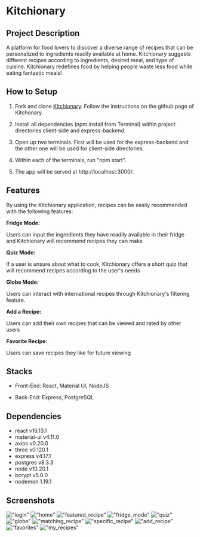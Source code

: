 Kitchionary
=========

##  Project Description

A platform for food lovers to discover a diverse range of recipes that can be personalized to ingredients readily available at home. Kitchionary suggests different recipes according to ingredients, desired meal, and type of cuisine. Kitchionary redefines food by helping people waste less food while eating fantastic meals!

## How to Setup

1. Fork and clone [Kitchionary](https://github.com/kutluduman/kitchionary). Follow the instructions on the github page of Kitchonary.

2. Install all dependencies (npm install from Terminal) within project directories client-side and express-backend.


3. Open up two terminals. First will be used for the express-backend and the other one will be used for client-side directories. 

4. Within each of the terminals, run "npm start". 

5.  The app will be served at http://localhost:3000/.


## Features

By using the Kitchionary application, recipes can be easily recommended with the following features:

**Fridge Mode:**

Users can input the ingredients they have readily available in their fridge and Kitchionary will recommend recipes they can make
 

**Quiz Mode:**

If a user is unsure about what to cook, Kitchionary offers a short quiz that will recommend recipes according to the user's needs

**Globe Mode:**

Users can interact with international recipes through Kitchionary's filtering feature.

**Add a Recipe:**

Users can add their own recipes that can be viewed and rated by other users

**Favorite Recipe:**

Users can save recipes they like for future viewing


## Stacks


- Front-End: React, Material UI, NodeJS

- Back-End: Express, PostgreSQL



## Dependencies

- react v16.13.1
- material-ui v4.11.0
- axios v0.20.0
- three v0.120.1
- express v4.17.1
- postgres v8.3.3
- node v10.20.1
- bcrypt v5.0.0
- nodemon 1.19.1



## Screenshots
!["login"](https://github.com/kutluduman/kitchionary/blob/master/docs/login.png?raw=true)
!["home"](https://github.com/kutluduman/kitchionary/blob/master/docs/home.png?raw=true)
!["featured_recipe"](https://github.com/kutluduman/kitchionary/blob/master/docs/featured.png?raw=true)
!["fridge_mode"](https://github.com/kutluduman/kitchionary/blob/master/docs/fridge_mode.png?raw=true)
!["quiz"](https://github.com/kutluduman/kitchionary/blob/master/docs/quiz_mode.png?raw=true)
!["globe"](https://github.com/kutluduman/kitchionary/blob/master/docs/globe_mode.png?raw=true)
!["matching_recipe"](https://github.com/kutluduman/kitchionary/blob/master/docs/matching_recipes.png?raw=true)
!["specific_recipe"](https://github.com/kutluduman/kitchionary/blob/master/docs/specific_recipe.png?raw=true)
!["add_recipe"](https://github.com/kutluduman/kitchionary/blob/master/docs/add_recipe.png?raw=true)
!["favorites"](https://github.com/kutluduman/kitchionary/blob/master/docs/favorites.png?raw=true)
!["my_recipes"](https://github.com/kutluduman/kitchionary/blob/master/docs/myRecipes.png?raw=true)
